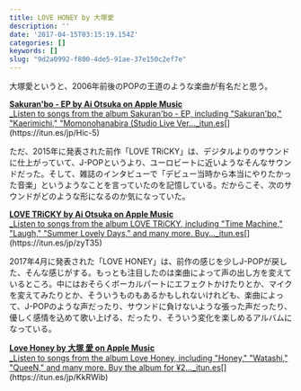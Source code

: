 ```yaml
---
title: LOVE HONEY by 大塚愛
description: ''
date: '2017-04-15T03:15:19.154Z'
categories: []
keywords: []
slug: "9d2a0992-f800-4de5-91ae-37e150c2ef7e"
---
```

大塚愛というと、2006年前後のPOPの王道のような楽曲が有名だと思う。

[**Sakuran'bo - EP by Ai Otsuka on Apple Music**  
_Listen to songs from the album Sakuran'bo - EP, including "Sakuran'bo," "Kaerimichi," "Momonohanabira (Studio Live Ver…_itun.es](https://itun.es/jp/Hic-5 "https://itun.es/jp/Hic-5")[](https://itun.es/jp/Hic-5)

ただ、2015年に発表された前作「LOVE TRiCKY」は、デジタルよりのサウンドに仕上がっていて、J-POPというより、ユーロビートに近いようなそんなサウンドだった。そして、雑誌のインタビューで「デビュー当時から本当にやりたかった音楽」というようなことを言っていたのを記憶している。だからこそ、次のサウンドがどのような形になるのか気になっていた。

[**LOVE TRiCKY by Ai Otsuka on Apple Music**  
_Listen to songs from the album LOVE TRiCKY, including "Time Machine," "Laugh," "Summer Lovely Days," and many more. Buy…_itun.es](https://itun.es/jp/zyT35 "https://itun.es/jp/zyT35")[](https://itun.es/jp/zyT35)

2017年4月に発表された「LOVE HONEY」は、前作の感じを少しJ-POPが戻した、そんな感じがする。もっとも注目したのは楽曲によって声の出し方を変えているところ。中にはおそらくボーカルパートにエフェクトかけたりとか、マイクを変えてみたりとか、そういうものもあるかもしれないけれども、楽曲によって、J-POPのような声だったり、サウンドに負けないような張った声だったり、優しく感情を込めて歌い上げる、だったり、そういう変化を楽しめるアルバムになっている。

[**Love Honey by 大塚 愛 on Apple Music**  
_Listen to songs from the album Love Honey, including "Honey," "Watashi," "QueeN," and many more. Buy the album for ¥2…_itun.es](https://itun.es/jp/KkRWib "https://itun.es/jp/KkRWib")[](https://itun.es/jp/KkRWib)